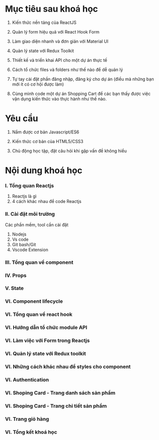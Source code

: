 # Mục tiêu sau khoá học
1. Kiến thức nền tảng của ReactJS

2. Quản lý form hiệu quả với React Hook Form

3. Làm giao diện nhanh và đơn giản với Material UI
4. Quản lý state với Redux Toolkit

5. Thiết kế và triển khai API cho một dự án thực tế

6. Cách tổ chức files và folders như thế nào để dễ quản lý
7. Tự tay cài đặt phần đăng nhập, đăng ký cho dự án (điều mà những bạn mới ít có cơ hội được làm)

8. Cùng mình code một dự án Shopping Cart để các bạn thấy được việc vận dụng kiến thức vào thực hành như thế nào.



# Yêu cầu
1. Nắm được cơ bản Javascript/ES6

2. Kiến thức cơ bản của HTML5/CSS3

3. Chủ động học tập, đặt câu hỏi khi gặp vấn đề không hiểu





# Nội dung khoá học 

### I. Tổng quan Reactjs 

1. Reactjs là gì
2. 4 cách khác nhau để code Reactjs

### II. Cài đặt môi trường 

Các phần mềm, tool cần cài đặt
1. Nodejs 
2. Vs code
3. Git bash/Git
4. Vscode Extension

### III. Tổng quan về component

### IV. Props 

### V. State

### VI. Component lifecycle

### VI. Tổng quan về react hook

### VI. Hướng dẫn tổ chức module API

### VI. Làm việc với Form trong Reactjs

### VI. Quản lý state với Redux toolkit

### VI. Những cách khác nhau để styles cho component

### VI. Authentication

### VI. Shoping Card - Trang danh sách sản phẩm

### VI. Shoping Card - Trang chi tiết sản phẩm

### VI. Trang giỏ hàng

### VI. Tổng kết khoá học


